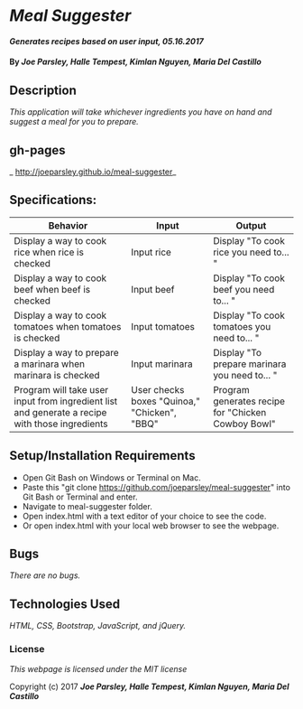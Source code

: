# _Meal Suggester_

#### _Generates recipes based on user input, 05.16.2017_

#### By _**Joe Parsley, Halle Tempest, Kimlan Nguyen, Maria Del Castillo**_

## Description

_This application will take whichever ingredients you have on hand and suggest a meal for you to prepare._

## gh-pages
_ http://joeparsley.github.io/meal-suggester_

## Specifications:

Behavior | Input | Output
--- | --- | ---
Display a way to cook rice when rice is checked| Input rice|Display "To cook rice you need to... "
Display a way to cook beef when beef is checked| Input beef|Display "To cook beef you need to... "
Display a way to cook tomatoes when tomatoes is checked| Input tomatoes|Display "To cook tomatoes you need to... "
Display a way to prepare a marinara when marinara is checked| Input marinara|Display "To prepare marinara you need to... "
Program will take user input from ingredient list and generate a recipe with those ingredients | User checks boxes "Quinoa," "Chicken", "BBQ" | Program generates recipe for "Chicken Cowboy Bowl"


## Setup/Installation Requirements

* Open Git Bash on Windows or Terminal on Mac.
* Paste this "git clone https://github.com/joeparsley/meal-suggester" into Git Bash or Terminal and enter.
* Navigate to meal-suggester folder.
* Open index.html with a text editor of your choice to see the code.
* Or open index.html with your local web browser to see the webpage.

## Bugs
_There are no bugs._
## Technologies Used

_HTML, CSS, Bootstrap, JavaScript, and jQuery._

### License

*This webpage is licensed under the MIT license*

Copyright (c) 2017 _**Joe Parsley, Halle Tempest, Kimlan Nguyen, Maria Del Castillo**_
